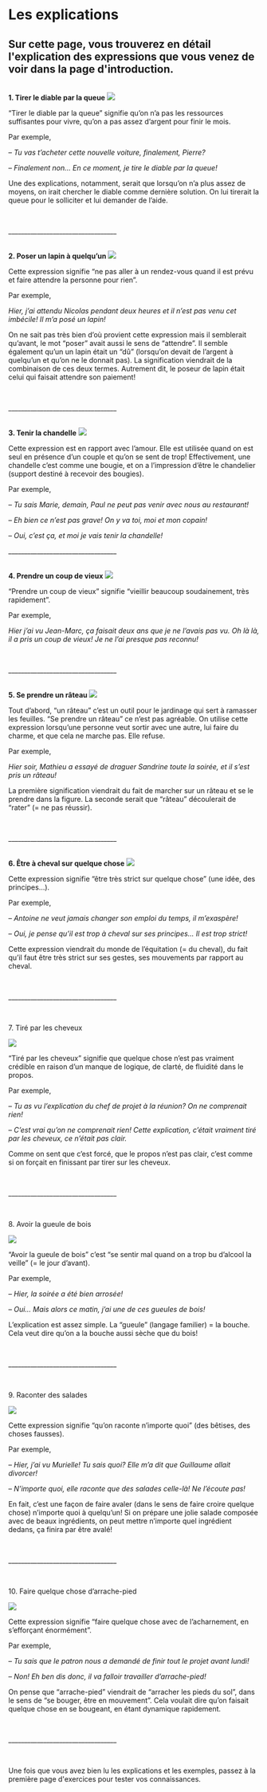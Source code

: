 
<h1>Les explications</h1>
<h2>Sur cette page, vous trouverez en détail l'explication des expressions que vous venez de voir dans la page d'introduction.</h2>
  <br>
  <b>1. Tirer le diable par la queue</b>
  <img src="https://user-images.githubusercontent.com/94960769/150658792-b60625db-880c-4587-b7b8-6a6e2244fee0.jpg">
  <p>“Tirer le diable par la queue” signifie qu’on n’a pas les ressources suffisantes pour vivre, qu’on a pas assez d’argent pour finir le mois.</p>
  <p>Par exemple,</p>
  <i>– Tu vas t’acheter cette nouvelle voiture, finalement, Pierre?
  <p>– Finalement non… En ce moment, je tire le diable par la queue!</i>
  <p>Une des explications, notamment, serait que lorsqu’on n’a plus assez de moyens, on irait chercher le diable comme dernière solution. On lui tirerait la queue pour le solliciter et lui demander de l’aide.</p>
  <br>
  <p>__________________________________</p>
  <br>
  <b>2. Poser un lapin à quelqu’un</b>
  <img src="https://user-images.githubusercontent.com/94960769/150658804-d4e15e26-eae5-4333-831d-71edaa71bed0.jpg">
  <p>Cette expression signifie “ne pas aller à un rendez-vous quand il est prévu et faire attendre la personne pour rien”.</p>
  <p>Par exemple,</p>
  <i>Hier, j’ai attendu Nicolas pendant deux heures et il n’est pas venu cet imbécile! Il m’a posé un lapin!</i>
  <p>On ne sait pas très bien d’où provient cette expression mais il semblerait qu’avant, le mot “poser” avait aussi le sens de “attendre”. Il semble également qu’un un lapin était un “dû” (lorsqu’on devait de l’argent à quelqu’un et qu’on ne le donnait pas). La signification viendrait de la combinaison de ces deux termes. Autrement dit, le poseur de lapin était celui qui faisait attendre son paiement!</p>
  <br>
  <p>__________________________________</p>
   <br>
  <b>3. Tenir la chandelle</b>
  <img src="https://user-images.githubusercontent.com/94960769/150649521-77dfb7dd-69ac-4df9-b124-92f57782a072.jpg">
  <p>Cette expression est en rapport avec l’amour. Elle est utilisée quand on est seul en présence d’un couple et qu’on se sent de trop!
Effectivement, une chandelle c’est comme une bougie, et on a l’impression d’être le chandelier (support destiné à recevoir des bougies).</p>
  <p>Par exemple,</p>
  <i>– Tu sais Marie, demain, Paul ne peut pas venir avec nous au restaurant!
  <p>– Eh bien ce n’est pas grave! On y va toi, moi et mon copain!</p>
  <p>– Oui, c’est ça, et moi je vais tenir la chandelle!</i>
  <br>
  <p>__________________________________</p>
   <br>
  <b>4. Prendre un coup de vieux</b>
  <img src="https://user-images.githubusercontent.com/94960769/150658788-1e083d49-555e-4ce5-bc74-0211e779f32b.jpg">
  <p>“Prendre un coup de vieux” signifie “vieillir beaucoup soudainement, très rapidement”.</p>
  <p>Par exemple,</p>
  <i><p>Hier j’ai vu Jean-Marc, ça faisait deux ans que je ne l’avais pas vu. Oh là là, il a pris un coup de vieux! Je ne l’ai presque pas reconnu!</p></i>
  <br>
  <p>__________________________________</p>
   <br>
  <b>5. Se prendre un râteau</b>
  <img src="https://user-images.githubusercontent.com/94960769/150658784-88c70833-8448-489f-b790-30f770f86119.jpg">
  <p>Tout d’abord, “un râteau” c’est un outil pour le jardinage qui sert à ramasser les feuilles. “Se prendre un râteau” ce n’est pas agréable.
On utilise cette expression lorsqu’une personne veut sortir avec une autre, lui faire du charme, et que cela ne marche pas. Elle refuse.</p>
  <p>Par exemple,</p>
  <i>Hier soir, Mathieu a essayé de draguer Sandrine toute la soirée, et il s’est pris un râteau!</i>
  <p>La première signification viendrait du fait de marcher sur un râteau et se le prendre dans la figure. La seconde serait que “râteau” découlerait de “rater” (= ne pas réussir).</p>
  <br>
  <p>__________________________________</p>
   <br>
  <b>6. Être à cheval sur quelque chose</b>
  <img src="https://user-images.githubusercontent.com/94960769/150658795-c26c9a10-18dc-481a-a3f7-50e96e05140d.jpg">
  <p>Cette expression signifie “être très strict sur quelque chose” (une idée, des principes…).</p>
  <p>Par exemple,</p>
  <i>– Antoine ne veut jamais changer son emploi du temps, il m’exaspère!
  <p>– Oui, je pense qu’il est trop à cheval sur ses principes… Il est trop strict!</i>
  <p>Cette expression viendrait du monde de l’équitation (= du cheval), du fait qu’il faut être très strict sur ses gestes, ses mouvements par rapport au cheval.</p>
  <br>
  <p>__________________________________</p>
   <br>
 <p>7. Tiré par les cheveux</p>
  <img src="https://user-images.githubusercontent.com/94960769/150658797-8500c9ff-5476-42ce-b971-b60e094d47e2.jpg">
  <p>“Tiré par les cheveux” signifie que quelque chose n’est pas vraiment crédible en raison d’un manque de logique, de clarté, de fluidité dans le propos.</p>
  <p>Par exemple,</p>
  <i>– Tu as vu l’explication du chef de projet à la réunion? On ne comprenait rien!
  <p>– C’est vrai qu’on ne comprenait rien! Cette explication, c’était vraiment tiré par les cheveux, ce n’était pas clair.</i>
  <p>Comme on sent que c’est forcé, que le propos n’est pas clair, c’est comme si on forçait en finissant par tirer sur les cheveux.</p>
 <br>
 <p>__________________________________</p>
  <br>
 <p>8. Avoir la gueule de bois</p>
  <img src="https://user-images.githubusercontent.com/94960769/150658799-8ae996b0-1d0d-488c-8ba5-0cccd09bd7f9.jpg">
  <p>“Avoir la gueule de bois” c’est “se sentir mal quand on a trop bu d’alcool la veille” (= le jour d’avant).</p>
  <p>Par exemple,</p>
  <i>– Hier, la soirée a été bien arrosée!
  <p>– Oui… Mais alors ce matin, j’ai une de ces gueules de bois!</i>
  <p>L’explication est assez simple. La “gueule” (langage familier) = la bouche. Cela veut dire qu’on a la bouche aussi sèche que du bois!</p>
 <br>
  <p>__________________________________</p>
   <br>
 <p>9. Raconter des salades</p>
  <img src="https://user-images.githubusercontent.com/94960769/150658801-28ed0a80-2330-4877-aff2-c200274b7801.jpg">
 <p>Cette expression signifie “qu’on raconte n’importe quoi” (des bêtises, des choses fausses).</p>
  <p>Par exemple,</p>
  <i>– Hier, j’ai vu Murielle! Tu sais quoi? Elle m’a dit que Guillaume allait divorcer!
  <p>– N’importe quoi, elle raconte que des salades celle-là! Ne l’écoute pas!</i>
  <p>En fait, c’est une façon de faire avaler (dans le sens de faire croire quelque chose) n’importe quoi à quelqu’un! Si on prépare une jolie salade composée avec de beaux ingrédients, on peut mettre n’importe quel ingrédient dedans, ça finira par être avalé!</p>
  <br>
  <p>__________________________________</p>
   <br>
 <p>10. Faire quelque chose d’arrache-pied</p>
  <img src="https://user-images.githubusercontent.com/94960769/150658803-252504d9-c193-4451-8bbb-bddd9b8ef8e0.jpg">
   <p>Cette expression signifie “faire quelque chose avec de l’acharnement, en s’efforçant énormément”.</p>
  <p>Par exemple,</p>
  <i>– Tu sais que le patron nous a demandé de finir tout le projet avant lundi!
  <p>– Non! Eh ben dis donc, il va falloir travailler d’arrache-pied!</i>
  <p>On pense que “arrache-pied” viendrait de “arracher les pieds du sol”, dans le sens de “se bouger, être en mouvement”. Cela voulait dire qu’on faisait quelque chose en se bougeant, en étant dynamique rapidement.</p>
    <br>
  <p>__________________________________</p>
   <br>
  <p>Une fois que vous avez bien lu les explications et les exemples, passez à la première page d'exercices pour tester vos connaissances.</p>
